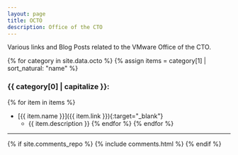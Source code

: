 ```yaml
---
layout: page
title: OCTO
description: Office of the CTO 
---
```


Various links and Blog Posts related to the VMware Office of the CTO.

{% for category in site.data.octo %}
{% assign items = category[1] | sort_natural: "name" %}
### {{ category[0] | capitalize }}:
{% for item in items %}
* [{{ item.name }}]({{ item.link }}){:target="_blank"}
  * {{ item.description }}
{% endfor %}
{% endfor %}

----

{% if site.comments_repo %}
{% include comments.html %}
{% endif %}
